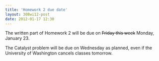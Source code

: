 ```yaml
---
title: 'Homework 2 due date'
layout: 308wi12-post
date: 2012-01-17 12:30
---
```


The written part of Homework 2 will be due on <strike>Friday this week</strike> Monday, January 23.

The Catalyst problem will be due on Wednesday as planned, even if the University of Washington cancels classes tomorrow.

